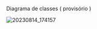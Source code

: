 Diagrama de classes ( provisório )

![20230814_174157](https://github.com/ciscoquirino/bertoti/assets/66077298/4eebe945-4383-4f74-9d8f-06bcf7d51d3a)
